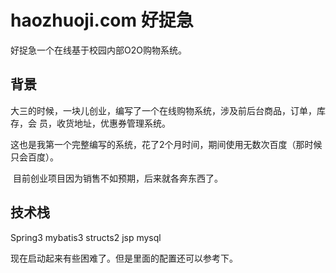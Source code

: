 # haozhuoji.com 好捉急
好捉急一个在线基于校园内部O2O购物系统。

## 背景

​	大三的时候，一块儿创业，编写了一个在线购物系统，涉及前后台商品，订单，库存，会 员，收货地址，优惠券管理系统。

​	这也是我第一个完整编写的系统，花了2个月时间，期间使用无数次百度（那时候只会百度）。

​	目前创业项目因为销售不如预期，后来就各奔东西了。

## 技术栈

Spring3 mybatis3 structs2 jsp mysql

现在启动起来有些困难了。但是里面的配置还可以参考下。
